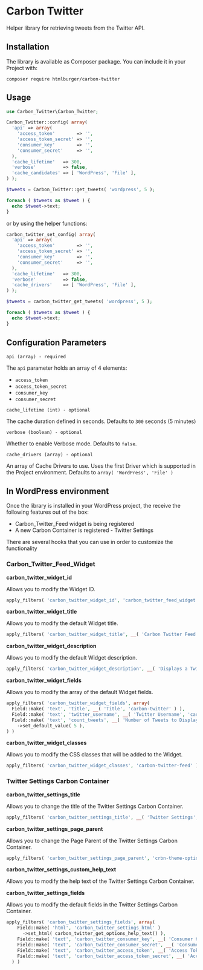 # Carbon Twitter

Helper library for retrieving tweets from the Twitter API.


## Installation

The library is available as Composer package. You can include it in your Project with:

`composer require htmlburger/carbon-twitter`


## Usage

```php
use Carbon_Twitter\Carbon_Twitter;

Carbon_Twitter::config( array(
  'api' => array(
    'access_token'        => '',
    'access_token_secret' => '',
    'consumer_key'        => '',
    'consumer_secret'     => '',
  ),
  'cache_lifetime'   => 300,
  'verbose'          => false,
  'cache_candidates' => [ 'WordPress', 'File' ],
) );

$tweets = Carbon_Twitter::get_tweets( 'wordpress', 5 );

foreach ( $tweets as $tweet ) {
  echo $tweet->text;
}
```

or by using the helper functions:

```php
carbon_twitter_set_config( array(
  'api' => array(
    'access_token'        => '',
    'access_token_secret' => '',
    'consumer_key'        => '',
    'consumer_secret'     => '',
  ),
  'cache_lifetime'   => 300,
  'verbose'          => false,
  'cache_drivers'    => [ 'WordPress', 'File' ],
) );

$tweets = carbon_twitter_get_tweets( 'wordpress', 5 );

foreach ( $tweets as $tweet ) {
  echo $tweet->text;
}
```


## Configuration Parameters

`api (array) - required`

The `api` parameter holds an array of 4 elements:

 * `access_token`
 * `access_token_secret`
 * `consumer_key`
 * `consumer_secret`

`cache_lifetime (int) - optional`

The cache duration defined in seconds. Defaults to `300` seconds (5 minutes)

`verbose (boolean) - optional`

Whether to enable Verbose mode. Defaults to `false`.

`cache_drivers (array) - optional`

An array of Cache Drivers to use. Uses the first Driver which is supported in the Project environment. Defaults to `array( 'WordPress', 'File' )`


## In WordPress environment

Once the library is installed in your WordPress project, the receive the following features out of the box:

 * Carbon_Twitter_Feed widget is being registered
 * A new Carbon Container is registered - Twitter Settings

There are several hooks that you can use in order to customize the functionality

### Carbon_Twitter_Feed_Widget

__carbon_twitter_widget_id__

Allows you to modify the Widget ID.

```php
apply_filters( 'carbon_twitter_widget_id', 'carbon_twitter_feed_widget' );
```

__carbon_twitter_widget_title__

Allows you to modify the default Widget title.

```php
apply_filters( 'carbon_twitter_widget_title', __( 'Carbon Twitter Feed', 'carbon-twitter' ) )
```

__carbon_twitter_widget_description__

Allows you to modify the default Widget description.

```php
apply_filters( 'carbon_twitter_widget_description', __( 'Displays a Twitter Feed.', 'carbon-twitter' ) )
```

__carbon_twitter_widget_fields__

Allows you to modify the array of the default Widget fields.

```php
apply_filters( 'carbon_twitter_widget_fields', array(
  Field::make( 'text', 'title', __( 'Title', 'carbon-twitter' ) ),
  Field::make( 'text', 'twitter_username', __( 'Twitter Username', 'carbon-twitter' ) ),
  Field::make( 'text', 'count_tweets', __( 'Number of Tweets to Display', 'carbon-twitter' ) )
    ->set_default_value( 5 ),
) )
```

__carbon_twitter_widget_classes__

Allows you to modify the CSS classes that will be added to the Widget.

```php
apply_filters( 'carbon_twitter_widget_classes', 'carbon-twitter-feed' )
```

### Twitter Settings Carbon Container

__carbon_twitter_settings_title__

Allows you to change the title of the Twitter Settings Carbon Container.

```php
apply_filters( 'carbon_twitter_settings_title', __( 'Twitter Settings', 'carbon-twitter' ) )
```

__carbon_twitter_settings_page_parent__

Allows you to change the Page Parent of the Twitter Settings Carbon Container.

```php
apply_filters( 'carbon_twitter_settings_page_parent', 'crbn-theme-options.php' )
```

__carbon_twitter_settings_custom_help_text__

Allows you to modify the help text of the Twitter Settings Carbon Container.

__carbon_twitter_settings_fields__

Allows you to modify the default fields in the Twitter Settings Carbon Container.

```php
apply_filters( 'carbon_twitter_settings_fields', array(
    Field::make( 'html', 'carbon_twitter_settings_html' )
      ->set_html( carbon_twitter_get_options_help_text() ),
    Field::make( 'text', 'carbon_twitter_consumer_key', __( 'Consumer Key', 'carbon-twitter' ) ),
    Field::make( 'text', 'carbon_twitter_consumer_secret', __( 'Consumer Secret', 'carbon-twitter' ) ),
    Field::make( 'text', 'carbon_twitter_access_token', __( 'Access Token', 'carbon-twitter' ) ),
    Field::make( 'text', 'carbon_twitter_access_token_secret', __( 'Access Token Secret', 'carbon-twitter' ) ),
  ) )
```
